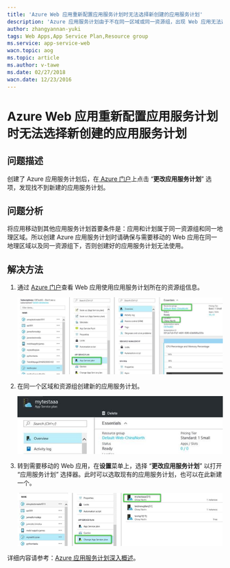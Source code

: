 ```yaml
---
title: 'Azure Web 应用重新配置应用服务计划时无法选择新创建的应用服务计划'
description: 'Azure 应用服务计划由于不在同一区域或同一资源组，出现 Web 应用无法选择新创建的应用服务计划'
author: zhangyannan-yuki
tags: Web Apps,App Service Plan,Resource group
ms.service: app-service-web
wacn.topic: aog
ms.topic: article
ms.author: v-tawe
ms.date: 02/27/2018
wacn.date: 12/23/2016
---
```


# Azure Web 应用重新配置应用服务计划时无法选择新创建的应用服务计划

## 问题描述

创建了 Azure 应用服务计划后，在[ Azure 门户](https://portal.azure.cn)上点击 “**更改应用服务计划**” 选项，发现找不到新建的应用服务计划。

## 问题分析

将应用移动到其他应用服务计划首要条件是：应用和计划属于同一资源组和同一地理区域。所以创建 Azure 应用服务计划时请确保与需要移动的 Web 应用在同一地理区域以及同一资源组下，否则创建好的应用服务计划无法使用。

## 解决方法

1. 通过 [Azure 门户](https://portal.azure.cn)查看 Web 应用使用应用服务计划所在的资源组信息。

    ![portal-1](./media/aog-web-apps-qa-portal-change-app-service-plans/portal-1.jpg)

2. 在同一个区域和资源组创建新的应用服务计划。

    ![portal-2](./media/aog-web-apps-qa-portal-change-app-service-plans/portal-2.jpg)

3. 转到需要移动的 Web 应用，在**设置**菜单上，选择 “**更改应用服务计划**” 以打开 “应用服务计划” 选择器。此时可以选取现有的应用服务计划，也可以在此新建一个。

    ![portal-3](./media/aog-web-apps-qa-portal-change-app-service-plans/portal-3.jpg)

详细内容请参考：[Azure 应用服务计划深入概述](/app-service/azure-web-sites-web-hosting-plans-in-depth-overview)。
